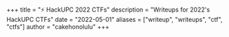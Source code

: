 +++
title = "⚡ HackUPC 2022 CTFs"
description = "Writeups for 2022's HackUPC CTFs"
date = "2022-05-01"
aliases = ["writeup", "writeups", "ctf", "ctfs"]
author = "cakehonolulu"
+++

<br>